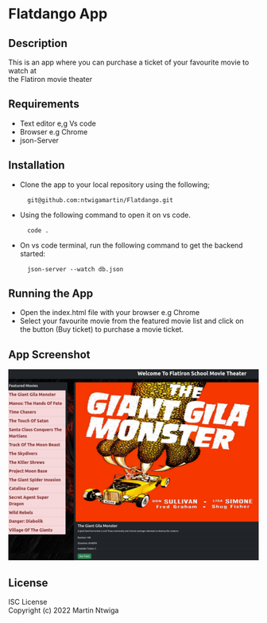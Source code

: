 # Flatdango App

## Description
This is an app where you can purchase a ticket of your favourite movie to watch at <br>the Flatiron movie theater

## Requirements
* Text editor e,g Vs code
* Browser e.g Chrome
* json-Server

## Installation
* Clone the app to your local repository using the following;

        git@github.com:ntwigamartin/Flatdango.git

* Using the following command to open it on vs code.

        code .
* On vs code terminal, run the following command to get the backend started:

        json-server --watch db.json

## Running the App
* Open the index.html file with your browser e.g Chrome
* Select your favourite movie from the featured movie list and click on <br>the button (Buy ticket) to purchase a movie ticket.

## App Screenshot
<img src="./images/img 4.png">

## License
ISC License <br>
Copyright (c) 2022 Martin Ntwiga